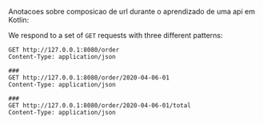 Anotacoes sobre composicao de url durante o aprendizado de uma api em Kotlin:

We respond to a set of `GET` requests with three different patterns:

```
GET http://127.0.0.1:8080/order
Content-Type: application/json

###
GET http://127.0.0.1:8080/order/2020-04-06-01
Content-Type: application/json

###
GET http://127.0.0.1:8080/order/2020-04-06-01/total
Content-Type: application/json
```
